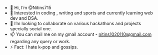 - 👋 Hi, I’m @Nitins715
- 👀 Interested in coding , writing and sports and currently learning web dev and DSA.
- 💞️ I’m looking to collaborate on various hackathons and projects specially social one.
- 📫 You can mail me on my gmail account - nitins1020110@gmail.com regarding any query or work.
- ⚡ Fact: I hate k-pop and gossips.

